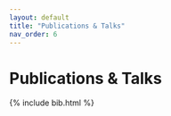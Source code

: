 ```yaml
---
layout: default
title: "Publications & Talks"
nav_order: 6
---
```

# Publications & Talks

{% include bib.html %}
